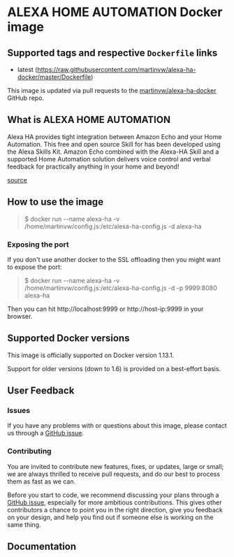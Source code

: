 # ALEXA HOME AUTOMATION Docker image

## Supported tags and respective ```Dockerfile``` links

* latest (https://raw.githubusercontent.com/martinvw/alexa-ha-docker/master/Dockerfile)

This image is updated via pull requests to the [martinvw/alexa-ha-docker](https://github.com/martinvw/alexa-ha-docker) GitHub repo.

## What is ALEXA HOME AUTOMATION

Alexa HA provides tight integration between Amazon Echo and your Home Automation. This free and open source Skill for has been developed using the Alexa Skills Kit. Amazon Echo combined with the Alexa-HA Skill and a supported Home Automation solution delivers voice control and verbal feedback for practically anything in your home and beyond!

[source](https://github.com/unityfire/alexa-ha)

## How to use the image

> $ docker run --name alexa-ha -v /home/martinvw/config.js:/etc/alexa-ha-config.js -d alexa-ha

### Exposing the port

If you don't use another docker to the SSL offloading then you might want to expose the port:

> $ docker run --name alexa-ha -v /home/martinvw/config.js:/etc/alexa-ha-config.js -d -p 9999:8080 alexa-ha

Then you can hit http://localhost:9999 or http://host-ip:9999 in your browser.

## Supported Docker versions

This image is officially supported on Docker version 1.13.1.

Support for older versions (down to 1.6) is provided on a best-effort basis.

## User Feedback

### Issues

If you have any problems with or questions about this image, please contact us through a [GitHub issue](https://github.com/martinvw/alexa-ha-docker/issues).

### Contributing

You are invited to contribute new features, fixes, or updates, large or small; we are always thrilled to receive pull requests, and do our best to process them as fast as we can.

Before you start to code, we recommend discussing your plans through a [GitHub issue](https://github.com/martinvw/alexa-ha-docker/issues), especially for more ambitious contributions. This gives other contributors a chance to point you in the right direction, give you feedback on your design, and help you find out if someone else is working on the same thing.

## Documentation

